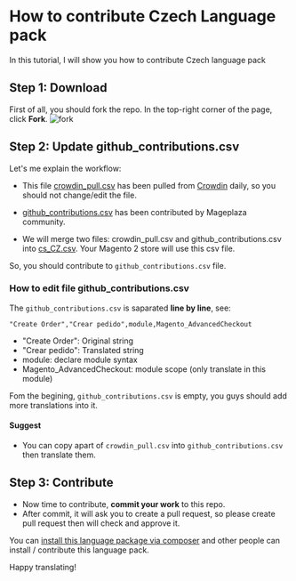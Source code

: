 # How to contribute Czech Language pack

In this tutorial, I will show you how to contribute Czech language pack

## Step 1: Download 

First of all, you should fork the repo. In the top-right corner of the page, click **Fork**.
![fork](https://help.github.com/assets/images/help/repository/fork_button.jpg)


## Step 2: Update github_contributions.csv

Let's me explain the workflow:

- This file [crowdin_pull.csv](https://github.com/mageplaza/magento-2-czech-language-pack/blob/master/crowdin_pull.csv) has been pulled from [Crowdin](https://crowdin.com/project/magento-2) daily, so you should not change/edit the file.

- [github_contributions.csv](https://github.com/mageplaza/magento-2-czech-language-pack/blob/master/github_contributions.csv) has been contributed by Mageplaza community.

- We will merge two files: crowdin_pull.csv and github_contributions.csv into [cs_CZ.csv](https://github.com/mageplaza/magento-2-czech-language-pack/blob/master/cs_CZ.csv). Your Magento 2 store will use this csv file.

So, you should contribute to `github_contributions.csv` file.

### How to edit file github_contributions.csv

The `github_contributions.csv` is saparated **line by line**, see:

```
"Create Order","Crear pedido",module,Magento_AdvancedCheckout
```

- "Create Order": Original string
- "Crear pedido": Translated string
- module: declare module syntax
- Magento_AdvancedCheckout: module scope (only translate in this module)


Fom the begining, `github_contributions.csv` is empty, you guys should add more translations into it.

#### Suggest
- You can copy apart of `crowdin_pull.csv` into `github_contributions.csv` then translate them.

## Step 3: Contribute

- Now time to contribute, **commit your work** to this repo.
- After commit, it will ask you to create a pull request, so please create pull request then will check and approve it.

You can [install this language package via composer](https://github.com/mageplaza/magento-2-czech-language-pack#-method-1-composer-method-recommend) and other people can install / contribute this language pack.

Happy translating!


